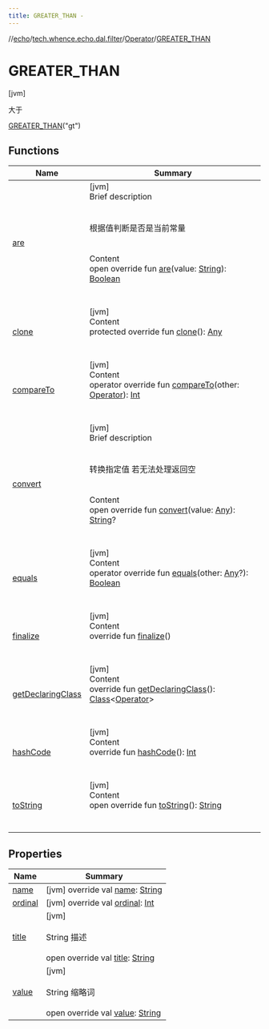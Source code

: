 ```yaml
---
title: GREATER_THAN -
---
```

//[echo](../../../index.md)/[tech.whence.echo.dal.filter](../../index.md)/[Operator](../index.md)/[GREATER_THAN](index.md)



# GREATER_THAN  
 [jvm] 

大于

[GREATER_THAN](index.md)("gt")  
  
   


## Functions  
  
|  Name|  Summary| 
|---|---|
| [are](../../../tech.whence.echo.container.constant/-string-const/are.md)| [jvm]  <br>Brief description  <br><br><br>根据值判断是否是当前常量<br><br>  <br>Content  <br>open override fun [are](../../../tech.whence.echo.container.constant/-string-const/are.md)(value: [String](https://kotlinlang.org/api/latest/jvm/stdlib/kotlin/-string/index.html)): [Boolean](https://kotlinlang.org/api/latest/jvm/stdlib/kotlin/-boolean/index.html)  <br><br><br>
| [clone](../../../tech.whence.echo.webclient.response/-response-mocker/-purpose/-p-a-r-s-e-d/index.md#kotlin/Enum/clone/#/PointingToDeclaration/)| [jvm]  <br>Content  <br>protected override fun [clone](../../../tech.whence.echo.webclient.response/-response-mocker/-purpose/-p-a-r-s-e-d/index.md#kotlin/Enum/clone/#/PointingToDeclaration/)(): [Any](https://kotlinlang.org/api/latest/jvm/stdlib/kotlin/-any/index.html)  <br><br><br>
| [compareTo](../-n-o-t_-m-a-t-c-h/index.md#kotlin/Enum/compareTo/#tech.whence.echo.dal.filter.Operator/PointingToDeclaration/)| [jvm]  <br>Content  <br>operator override fun [compareTo](../-n-o-t_-m-a-t-c-h/index.md#kotlin/Enum/compareTo/#tech.whence.echo.dal.filter.Operator/PointingToDeclaration/)(other: [Operator](../index.md)): [Int](https://kotlinlang.org/api/latest/jvm/stdlib/kotlin/-int/index.html)  <br><br><br>
| [convert](../../../tech.whence.echo.container.constant/-string-const/convert.md)| [jvm]  <br>Brief description  <br><br><br>转换指定值 若无法处理返回空<br><br>  <br>Content  <br>open override fun [convert](../../../tech.whence.echo.container.constant/-string-const/convert.md)(value: [Any](https://kotlinlang.org/api/latest/jvm/stdlib/kotlin/-any/index.html)): [String](https://kotlinlang.org/api/latest/jvm/stdlib/kotlin/-string/index.html)?  <br><br><br>
| [equals](../../../tech.whence.echo.webclient.response/-response-mocker/-purpose/-p-a-r-s-e-d/index.md#kotlin/Enum/equals/#kotlin.Any?/PointingToDeclaration/)| [jvm]  <br>Content  <br>operator override fun [equals](../../../tech.whence.echo.webclient.response/-response-mocker/-purpose/-p-a-r-s-e-d/index.md#kotlin/Enum/equals/#kotlin.Any?/PointingToDeclaration/)(other: [Any](https://kotlinlang.org/api/latest/jvm/stdlib/kotlin/-any/index.html)?): [Boolean](https://kotlinlang.org/api/latest/jvm/stdlib/kotlin/-boolean/index.html)  <br><br><br>
| [finalize](../../../tech.whence.echo.webclient.response/-response-mocker/-purpose/-p-a-r-s-e-d/index.md#kotlin/Enum/finalize/#/PointingToDeclaration/)| [jvm]  <br>Content  <br>override fun [finalize](../../../tech.whence.echo.webclient.response/-response-mocker/-purpose/-p-a-r-s-e-d/index.md#kotlin/Enum/finalize/#/PointingToDeclaration/)()  <br><br><br>
| [getDeclaringClass](../../../tech.whence.echo.webclient.response/-response-mocker/-purpose/-p-a-r-s-e-d/index.md#kotlin/Enum/getDeclaringClass/#/PointingToDeclaration/)| [jvm]  <br>Content  <br>override fun [getDeclaringClass](../../../tech.whence.echo.webclient.response/-response-mocker/-purpose/-p-a-r-s-e-d/index.md#kotlin/Enum/getDeclaringClass/#/PointingToDeclaration/)(): [Class](https://docs.oracle.com/javase/8/docs/api/java/lang/Class.html)<[Operator](../index.md)>  <br><br><br>
| [hashCode](../../../tech.whence.echo.webclient.response/-response-mocker/-purpose/-p-a-r-s-e-d/index.md#kotlin/Enum/hashCode/#/PointingToDeclaration/)| [jvm]  <br>Content  <br>override fun [hashCode](../../../tech.whence.echo.webclient.response/-response-mocker/-purpose/-p-a-r-s-e-d/index.md#kotlin/Enum/hashCode/#/PointingToDeclaration/)(): [Int](https://kotlinlang.org/api/latest/jvm/stdlib/kotlin/-int/index.html)  <br><br><br>
| [toString](../../../tech.whence.echo.webclient.response/-response-mocker/-purpose/-p-a-r-s-e-d/index.md#kotlin/Enum/toString/#/PointingToDeclaration/)| [jvm]  <br>Content  <br>open override fun [toString](../../../tech.whence.echo.webclient.response/-response-mocker/-purpose/-p-a-r-s-e-d/index.md#kotlin/Enum/toString/#/PointingToDeclaration/)(): [String](https://kotlinlang.org/api/latest/jvm/stdlib/kotlin/-string/index.html)  <br><br><br>


## Properties  
  
|  Name|  Summary| 
|---|---|
| [name](index.md#tech.whence.echo.dal.filter/Operator.GREATER_THAN/name/#/PointingToDeclaration/)|  [jvm] override val [name](index.md#tech.whence.echo.dal.filter/Operator.GREATER_THAN/name/#/PointingToDeclaration/): [String](https://kotlinlang.org/api/latest/jvm/stdlib/kotlin/-string/index.html)   <br>
| [ordinal](index.md#tech.whence.echo.dal.filter/Operator.GREATER_THAN/ordinal/#/PointingToDeclaration/)|  [jvm] override val [ordinal](index.md#tech.whence.echo.dal.filter/Operator.GREATER_THAN/ordinal/#/PointingToDeclaration/): [Int](https://kotlinlang.org/api/latest/jvm/stdlib/kotlin/-int/index.html)   <br>
| [title](index.md#tech.whence.echo.dal.filter/Operator.GREATER_THAN/title/#/PointingToDeclaration/)|  [jvm] <br><br>String 描述<br><br>open override val [title](index.md#tech.whence.echo.dal.filter/Operator.GREATER_THAN/title/#/PointingToDeclaration/): [String](https://kotlinlang.org/api/latest/jvm/stdlib/kotlin/-string/index.html)   <br>
| [value](index.md#tech.whence.echo.dal.filter/Operator.GREATER_THAN/value/#/PointingToDeclaration/)|  [jvm] <br><br>String 缩略词<br><br>open override val [value](index.md#tech.whence.echo.dal.filter/Operator.GREATER_THAN/value/#/PointingToDeclaration/): [String](https://kotlinlang.org/api/latest/jvm/stdlib/kotlin/-string/index.html)   <br>

